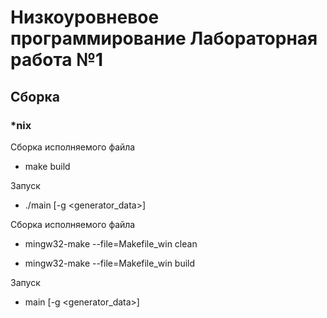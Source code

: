# Низкоуровневое программирование Лабораторная работа №1

## Сборка
### *nix

Сборка исполняемого файла
* make build

Запуск
* ./main [-g <generator_data>] <filename>


Сборка исполняемого файла
* mingw32-make --file=Makefile_win clean
    
* mingw32-make --file=Makefile_win build

Запуск
* main [-g <generator_data>] <filename>
